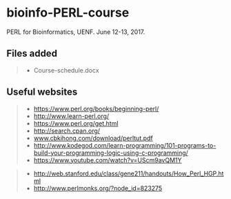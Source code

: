 # bioinfo-PERL-course
PERL for Bioinformatics, UENF.
June 12-13, 2017. 


## Files added

>- Course-schedule.docx



















## Useful websites

>- https://www.perl.org/books/beginning-perl/
>- http://www.learn-perl.org/
>- https://www.perl.org/get.html
>- http://search.cpan.org/
>- www.cbkihong.com/download/perltut.pdf
>- http://www.kodegod.com/learn-programming/101-programs-to-build-your-programming-logic-using-c-programming/
>- https://www.youtube.com/watch?v=UScm9avQM1Y


>- http://web.stanford.edu/class/gene211/handouts/How_Perl_HGP.html
>- http://www.perlmonks.org/?node_id=823275
